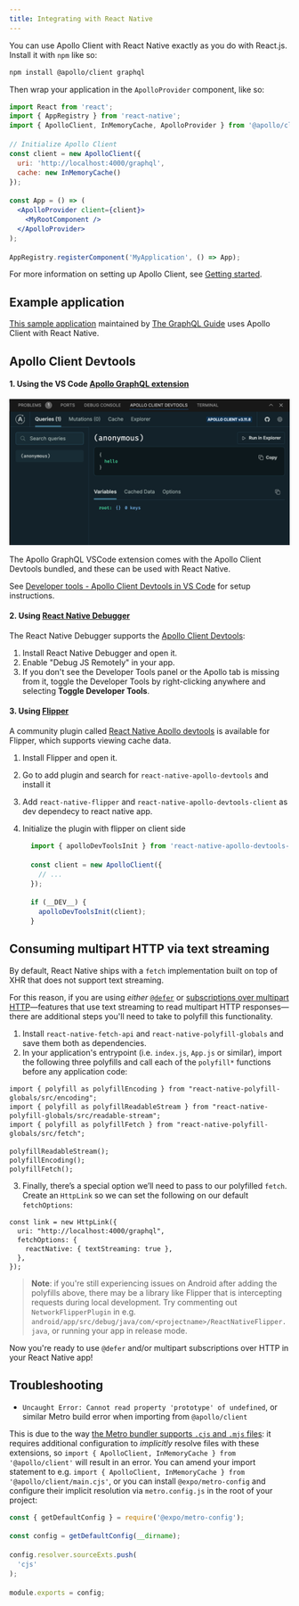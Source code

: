 ```yaml
---
title: Integrating with React Native
---
```


You can use Apollo Client with React Native exactly as you do with React.js. Install it with `npm` like so:

```bash
npm install @apollo/client graphql
```

Then wrap your application in the `ApolloProvider` component, like so:

```jsx
import React from 'react';
import { AppRegistry } from 'react-native';
import { ApolloClient, InMemoryCache, ApolloProvider } from '@apollo/client';

// Initialize Apollo Client
const client = new ApolloClient({
  uri: 'http://localhost:4000/graphql',
  cache: new InMemoryCache()
});

const App = () => (
  <ApolloProvider client={client}>
    <MyRootComponent />
  </ApolloProvider>
);

AppRegistry.registerComponent('MyApplication', () => App);
```

For more information on setting up Apollo Client, see [Getting started](../get-started/).

## Example application

[This sample application](https://github.com/GraphQLGuide/guide-react-native) maintained by [The GraphQL Guide](https://graphql.guide/) uses Apollo Client with React Native.

## Apollo Client Devtools

#### 1. Using the VS Code [Apollo GraphQL extension](https://marketplace.visualstudio.com/items?itemName=apollographql.vscode-apollo)

<img class="screenshot" alt="Apollo Client Devtools in a VS Code panel" src="../assets/devtools/vscode-panel.png"/>

The Apollo GraphQL VSCode extension comes with the Apollo Client Devtools bundled, and these can be used with React Native.

See [Developer tools - Apollo Client Devtools in VS Code](../development-testing/developer-tooling/#apollo-client-devtools-in-vs-code) for setup instructions.

#### 2. Using [React Native Debugger](https://github.com/jhen0409/react-native-debugger)

The React Native Debugger supports the [Apollo Client Devtools](../development-testing/developer-tooling/#apollo-client-devtools):

  1. Install React Native Debugger and open it.
  2. Enable "Debug JS Remotely" in your app.
  3. If you don't see the Developer Tools panel or the Apollo tab is missing from it, toggle the Developer Tools by right-clicking anywhere and selecting **Toggle Developer Tools**.

#### 3. Using [Flipper](https://fbflipper.com/)

A community plugin called [React Native Apollo devtools](https://github.com/razorpay/react-native-apollo-devtools) is available for Flipper, which supports viewing cache data.

   1. Install Flipper and open it.
   2. Go to add plugin and search for `react-native-apollo-devtools` and install it
   3. Add `react-native-flipper` and `react-native-apollo-devtools-client` as dev dependecy to react native app.
   4. Initialize the plugin with flipper on client side

      ```ts
        import { apolloDevToolsInit } from 'react-native-apollo-devtools-client';

        const client = new ApolloClient({
          // ...
        });

        if (__DEV__) {
          apolloDevToolsInit(client);
        }
      ```

## Consuming multipart HTTP via text streaming

By default, React Native ships with a `fetch` implementation built on top of XHR that does not support text streaming.

For this reason, if you are using *either* [`@defer`](../data/defer) or [subscriptions over multipart HTTP](../data/subscriptions#subscriptions-via-multipart-http)—features that use text streaming to read multipart HTTP responses—there are additional steps you'll need to take to polyfill this functionality.

1. Install `react-native-fetch-api` and `react-native-polyfill-globals` and save them both as dependencies.
2. In your application's entrypoint (i.e. `index.js`, `App.js` or similar), import the following three polyfills and call each of the `polyfill*` functions before any application code:
  ```tsx
  import { polyfill as polyfillEncoding } from "react-native-polyfill-globals/src/encoding";
  import { polyfill as polyfillReadableStream } from "react-native-polyfill-globals/src/readable-stream";
  import { polyfill as polyfillFetch } from "react-native-polyfill-globals/src/fetch";

  polyfillReadableStream();
  polyfillEncoding();
  polyfillFetch();
  ```
3. Finally, there’s a special option we’ll need to pass to our polyfilled `fetch`. Create an `HttpLink` so we can set the following on our default `fetchOptions`:
```tsx
const link = new HttpLink({
  uri: "http://localhost:4000/graphql",
  fetchOptions: {
    reactNative: { textStreaming: true },
  },
});
```

> **Note**: if you're still experiencing issues on Android after adding the polyfills above, there may be a library like Flipper that is intercepting requests during local development. Try commenting out `NetworkFlipperPlugin` in e.g. `android/app/src/debug/java/com/<projectname>/ReactNativeFlipper.java`, or running your app in release mode.

Now you're ready to use `@defer` and/or multipart subscriptions over HTTP in your React Native app!

## Troubleshooting

* `Uncaught Error: Cannot read property 'prototype' of undefined`, or similar Metro build error when importing from `@apollo/client`

This is due to the way [the Metro bundler supports `.cjs` and `.mjs` files](https://github.com/facebook/metro/issues/535#issuecomment-1198071838): it requires additional configuration to _implicitly_ resolve files with these extensions, so `import { ApolloClient, InMemoryCache } from '@apollo/client'` will result in an error. You can amend your import statement to e.g. `import { ApolloClient, InMemoryCache } from '@apollo/client/main.cjs'`, or you can install `@expo/metro-config` and configure their implicit resolution via `metro.config.js` in the root of your project:

```js title="metro.config.js"
const { getDefaultConfig } = require('@expo/metro-config');

const config = getDefaultConfig(__dirname);

config.resolver.sourceExts.push(
  'cjs'
);

module.exports = config;
```
